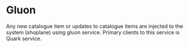 # Gluon

Any new catalogue item or updates to catalogue items are injected
to the system (shoplane) using gluon service. Primary clients
to this service is Quark service.